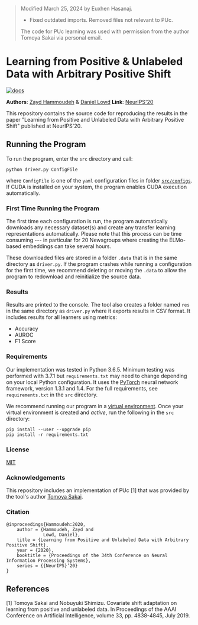 > Modified March 25, 2024 by Euxhen Hasanaj.
>    - Fixed outdated imports. Removed files not relevant to PUc.
>
> The code for PUc learning was used with permission from the author Tomoya
> Sakai via personal email.


# Learning from Positive & Unlabeled Data with Arbitrary Positive Shift

[![docs](https://img.shields.io/badge/license-MIT-blue.svg)](https://github.com/ZaydH/arbitrary_pu/blob/master/LICENSE)

**Authors**: [Zayd Hammoudeh](https://ZaydH.github.io) & [Daniel Lowd](https://ix.cs.uoregon.edu/~lowd/)
**Link**: [NeurIPS'20](https://proceedings.neurips.cc/paper/2020/hash/98b297950041a42470269d56260243a1-Abstract.html)

This repository contains the source code for reproducing the results in the paper "Learning from Positive and Unlabeled Data with Arbitrary Positive Shift" published at NeurIPS'20.

## Running the Program

To run the program, enter the `src` directory and call:

`python driver.py ConfigFile`

where `ConfigFile` is one of the `yaml` configuration files in folder [`src/configs`](src/configs). If CUDA is installed on your system, the program enables CUDA execution automatically.

### First Time Running the Program

The first time each configuration is run, the program automatically downloads any necessary dataset(s) and create any transfer learning representations automatically.  Please note that this process can be time consuming --- in particular for 20 Newsgroups where creating the ELMo-based embeddings can take several hours.

These downloaded files are stored in a folder `.data` that is in the same directory as `driver.py`.  If the program crashes while running a configuration for the first time, we recommend deleting or moving the `.data` to allow the program to redownload and reinitialize the source data.

### Results

Results are printed to the console. The tool also creates a folder named `res` in the same directory as `driver.py` where it exports results in CSV&nbsp;format.  It includes results for all learners using metrics:

* Accuracy
* AUROC
* F1 Score

### Requirements

Our implementation was tested in Python&nbsp;3.6.5.  Minimum testing was performed with&nbsp;3.7.1 but `requirements.txt` may need to change depending on your local Python configuration.  It uses the [PyTorch](https://pytorch.org/) neural network framework, version&nbsp;1.3.1 and&nbsp;1.4.  For the full requirements, see `requirements.txt` in the `src` directory.

We recommend running our program in a [virtual environment](https://docs.python.org/3/tutorial/venv.html).  Once your virtual environment is created and *active*, run the following in the `src` directory:

```
pip install --user --upgrade pip
pip install -r requirements.txt
```

### License

[MIT](https://github.com/ZaydH/udl_arbitrary_pu/blob/master/LICENSE)

### Acknowledgements

This repository includes an implementation of PUc&nbsp;[1] that was provided by the tool's author [Tomoya Sakai](https://t-sakai-kure.github.io/).

### Citation

```
@inproceedings{Hammoudeh:2020,
    author = {Hammoudeh, Zayd and
              Lowd, Daniel},
    title = {Learning from Positive and Unlabeled Data with Arbitrary Positive Shift},
    year = {2020},
    booktitle = {Proceedings of the 34th Conference on Neural Information Processing Systems},
    series = {{NeurIPS}’20}
}
```

## References

[1] Tomoya Sakai and Nobuyuki Shimizu. Covariate shift adaptation on learning from positive and unlabeled data. In Proceedings of the AAAI Conference on Artificial Intelligence, volume 33, pp. 4838-4845, July 2019.